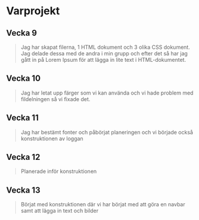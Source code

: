 # Varprojekt

## Vecka 9
>  Jag har skapat filerna, 1 HTML dokument och 3 olika CSS dokument. 
Jag delade dessa med de andra i min grupp och efter det så har jag gått in på Lorem Ipsum för att lägga in lite text i HTML-dokumentet. 

## Vecka 10
> Jag har letat upp färger som vi kan använda och vi hade problem med fildelningen så vi fixade det.

## Vecka 11
> Jag har bestämt fonter och påbörjat planeringen och vi började också konstruktionen av loggan

## Vecka 12
> Planerade inför konstruktionen

## Vecka 13
> Börjat med konstruktionen där vi har börjat med att göra en navbar samt att lägga in text och bilder
